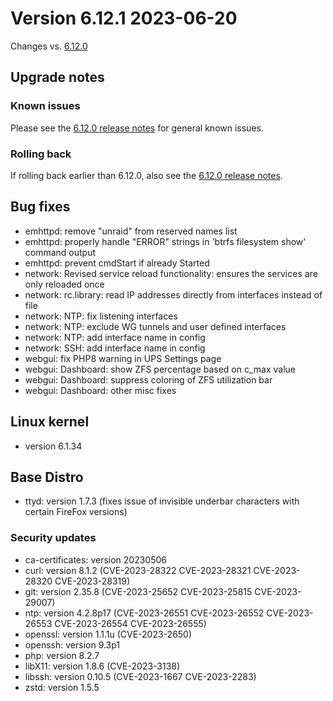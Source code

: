 # Version 6.12.1 2023-06-20

Changes vs. [6.12.0](6.12.0.md)

## Upgrade notes

### Known issues

Please see the [6.12.0 release notes](6.12.0.md#known-issues) for general known issues.

### Rolling back

If rolling back earlier than 6.12.0, also see the [6.12.0 release notes](6.12.0.md#rolling-back).

## Bug fixes

- emhttpd: remove "unraid" from reserved names list
- emhttpd: properly handle "ERROR" strings in 'btrfs filesystem show' command output
- emhttpd: prevent cmdStart if already Started
- network: Revised service reload functionality: ensures the services are only reloaded once
- network: rc.library: read IP addresses directly from interfaces instead of file
- network: NTP: fix listening interfaces
- network: NTP: exclude WG tunnels and user defined interfaces
- network: NTP: add interface name in config
- network: SSH: add interface name in config
- webgui: fix PHP8 warning in UPS Settings page
- webgui: Dashboard: show ZFS percentage based on c_max value
- webgui: Dashboard: suppress coloring of ZFS utilization bar
- webgui: Dashboard: other misc fixes

## Linux kernel

- version 6.1.34

## Base Distro

- ttyd: version 1.7.3 (fixes issue of invisible underbar characters with certain FireFox versions)

### Security updates

- ca-certificates: version 20230506
- curl: version 8.1.2 (CVE-2023-28322 CVE-2023-28321 CVE-2023-28320 CVE-2023-28319)
- git: version 2.35.8 (CVE-2023-25652 CVE-2023-25815 CVE-2023-29007)
- ntp: version 4.2.8p17 (CVE-2023-26551 CVE-2023-26552 CVE-2023-26553 CVE-2023-26554 CVE-2023-26555)
- openssl: version 1.1.1u (CVE-2023-2650)
- openssh: version 9.3p1
- php: version 8.2.7
- libX11: version 1.8.6 (CVE-2023-3138)
- libssh: version 0.10.5 (CVE-2023-1667 CVE-2023-2283)
- zstd: version 1.5.5
